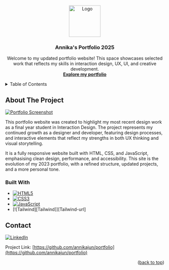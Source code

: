 <!-- Improved compatibility of back to top link: See: https://github.com/othneildrew/Best-README-Template/pull/73 -->
<a id="readme-top"></a>
<!--
*** Thanks for checking out my portfolio repository!
*** If you have suggestions or feedback, feel free to open an issue or create a pull request.
*** And don’t forget to star the project if you like it!
*** Thanks again and happy browsing! :D
-->



<!-- PROJECT SHIELDS -->
<!--
*** I'm using markdown "reference style" links for readability.
*** Reference links are enclosed in brackets [ ] instead of parentheses ( ).
*** See the bottom of this document for the declaration of the reference variables
*** for contributors-url, forks-url, etc.
*** https://www.markdownguide.org/basic-syntax/#reference-style-links
-->



<!-- PROJECT LOGO -->
<br />
<div align="center">
  <a href="https://github.com/annikajun/portfolio">
    <img src="imgages/About.png" alt="Logo" width="100" height="100">
  </a>

<h3 align="center">Annika's Portfolio 2025</h3>

  <p align="center">
    Welcome to my updated portfolio website! This space showcases selected work that reflects my skills in interaction design, UX, UI, and creative development.
    <br />
    <a href="https://annikajun.github.io/portfolio"><strong>Explore my portfolio</strong></a>
  </p>
</div>



<!-- TABLE OF CONTENTS -->
<details>
  <summary>Table of Contents</summary>
  <ol>
    <li>
      <a href="#about-the-project">About The Project</a>
      <ul>
        <li><a href="#built-with">Built With</a></li>
      </ul>
    </li>
    <li><a href="#contact">Contact</a></li>
  </ol>
</details>



<!-- ABOUT THE PROJECT -->
## About The Project

[![Portfolio Screenshot][project-screenshot]](https://annikajun.github.io/portfolio)

This portfolio website was created to highlight my most recent design work as a final year student in Interaction Design. The project represents my continued growth as a designer and developer, featuring design processes, and interactive elements that reflect my strengths in both UX thinking and visual storytelling.

It is a fully responsive website built with HTML, CSS, and JavaScript, emphasising clean design, performance, and accessibility. This site is the evolution of my 2023 portfolio, with a refined structure, updated projects, and a more personal tone.

### Built With

* [![HTML5][HTML5]][HTML5-url]
* [![CSS3][CSS3]][CSS3-url]
* [![JavaScript][JavaScript]][JavaScript-url]
* [![Tailwind][Tailwind]][Tailwind-url]



<!-- CONTACT -->
## Contact

[![LinkedIn][linkedin-shield]][linkedin-url]

Project Link: [https://github.com/annikajun/portfolio](https://github.com/annikajun/portfolio)

<p align="right">(<a href="#readme-top">back to top</a>)</p>



<!-- MARKDOWN LINKS & IMAGES -->

[project-screenshot]: img/portfolio25_ss.png

[linkedin-shield]: https://img.shields.io/badge/-LinkedIn-black.svg?style=for-the-badge&logo=linkedin&colorB=555
[linkedin-url]: https://linkedin.com/in/annika-jungfleisch

[HTML5]: https://img.shields.io/badge/HTML5-E34F26?style=for-the-badge&logo=html5&logoColor=white
[HTML5-url]: https://developer.mozilla.org/en-US/docs/Web/HTML

[CSS3]: https://img.shields.io/badge/CSS3-1572B6?style=for-the-badge&logo=css3&logoColor=white
[CSS3-url]: https://developer.mozilla.org/en-US/docs/Web/CSS

[JavaScript]: https://img.shields.io/badge/JavaScript-F7DF1E?style=for-the-badge&logo=javascript&logoColor=black
[JavaScript-url]: https://developer.mozilla.org/en-US/docs/Web/JavaScript
